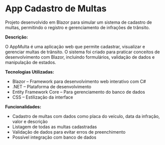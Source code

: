 # App Cadastro de Multas
Projeto desenvolvido em Blazor para simular um sistema de cadastro de multas, permitindo o registro e gerenciamento de infrações de trânsito.

**Descrição:**

O AppMulta é uma aplicação web que permite cadastrar, visualizar e gerenciar multas de trânsito. O sistema foi criado para praticar conceitos de desenvolvimento com Blazor, incluindo formulários, validação de dados e manipulação de estados.

**Tecnologias Utilizadas:**

* Blazor – Framework para desenvolvimento web interativo com C#
* .NET – Plataforma de desenvolvimento
* Entity Framework Core – Para gerenciamento do banco de dados
* CSS – Estilização da interface

**Funcionalidades:**

* Cadastro de multas com dados como placa do veículo, data da infração, valor e descrição
* Listagem de todas as multas cadastradas
* Validação de dados para evitar erros de preenchimento
* Possível integração com banco de dados
